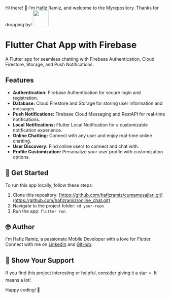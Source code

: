 Hi there! 👋 I'm Hafiz Ramiz, and welcome to the Myrepository. Thanks for dropping by! <img src="https://user-images.githubusercontent.com/102408138/181803992-c16d979a-e758-425b-8561-45bdf4fd04ec.gif" width="50" height="50" />

# Flutter Chat App with Firebase

A Flutter app for seamless chatting with Firebase Authentication, Cloud Firestore, Storage, and Push Notifications.

## Features

- **Authentication:** Firebase Authentication for secure login and registration.
- **Database:** Cloud Firestore and Storage for storing user information and messages.
- **Push Notifications:** Firebase Cloud Messaging and RestAPI for real-time notifications.
- **Local Notifications:** Flutter Local Notification for a customizable notification experience.
- **Online Chatting:** Connect with any user and enjoy real-time online chatting.
- **User Discovery:** Find online users to connect and chat with.
- **Profile Customization:** Personalize your user profile with customization options.

## 🚀 Get Started

To run this app locally, follow these steps:

1. Clone this repository: [https://github.com/hafizramiz/cumamesajlari.git](https://github.com/hafizramiz/online_chat.git)
2. Navigate to the project folder:  `cd your-repo`
3. Run the app: `flutter run`

## 🤓 Author

I'm Hafiz Ramiz, a passionate Mobile Developer with a love for Flutter. 
Connect with me on [LinkedIn](https://www.linkedin.com/in/hafizramiz/) and [GitHub](https://github.com/hafizramiz).

## 🌟 Show Your Support

If you find this project interesting or helpful, consider giving it a star ⭐️. It means a lot!

Happy coding! 🚀

